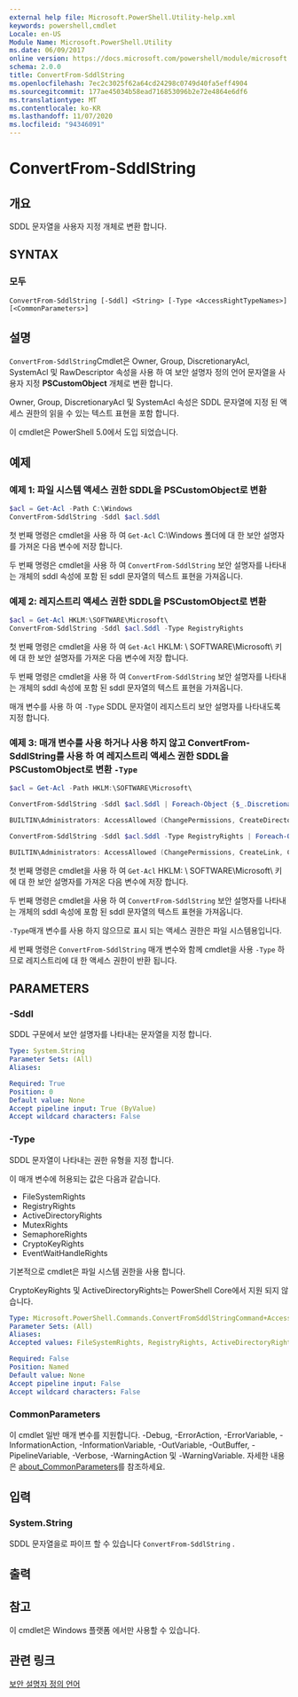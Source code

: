 ```yaml
---
external help file: Microsoft.PowerShell.Utility-help.xml
keywords: powershell,cmdlet
Locale: en-US
Module Name: Microsoft.PowerShell.Utility
ms.date: 06/09/2017
online version: https://docs.microsoft.com/powershell/module/microsoft.powershell.utility/convertfrom-sddlstring?view=powershell-7.1&WT.mc_id=ps-gethelp
schema: 2.0.0
title: ConvertFrom-SddlString
ms.openlocfilehash: 7ec2c3025f62a64cd24298c0749d40fa5eff4904
ms.sourcegitcommit: 177ae45034b58ead716853096b2e72e4864e6df6
ms.translationtype: MT
ms.contentlocale: ko-KR
ms.lasthandoff: 11/07/2020
ms.locfileid: "94346091"
---
```

# ConvertFrom-SddlString

## 개요
SDDL 문자열을 사용자 지정 개체로 변환 합니다.

## SYNTAX

### 모두

```
ConvertFrom-SddlString [-Sddl] <String> [-Type <AccessRightTypeNames>] [<CommonParameters>]
```

## 설명

`ConvertFrom-SddlString`Cmdlet은 Owner, Group, DiscretionaryAcl, SystemAcl 및 RawDescriptor 속성을 사용 하 여 보안 설명자 정의 언어 문자열을 사용자 지정 **PSCustomObject** 개체로 변환 합니다.

Owner, Group, DiscretionaryAcl 및 SystemAcl 속성은 SDDL 문자열에 지정 된 액세스 권한의 읽을 수 있는 텍스트 표현을 포함 합니다.

이 cmdlet은 PowerShell 5.0에서 도입 되었습니다.

## 예제

### 예제 1: 파일 시스템 액세스 권한 SDDL을 PSCustomObject로 변환

```powershell
$acl = Get-Acl -Path C:\Windows
ConvertFrom-SddlString -Sddl $acl.Sddl
```

첫 번째 명령은 cmdlet을 사용 하 여 `Get-Acl` C:\Windows 폴더에 대 한 보안 설명자를 가져온 다음 변수에 저장 합니다.

두 번째 명령은 cmdlet을 사용 하 여 `ConvertFrom-SddlString` 보안 설명자를 나타내는 개체의 sddl 속성에 포함 된 sddl 문자열의 텍스트 표현을 가져옵니다.

### 예제 2: 레지스트리 액세스 권한 SDDL을 PSCustomObject로 변환

```powershell
$acl = Get-Acl HKLM:\SOFTWARE\Microsoft\
ConvertFrom-SddlString -Sddl $acl.Sddl -Type RegistryRights
```

첫 번째 명령은 cmdlet을 사용 하 여 `Get-Acl` HKLM: \ SOFTWARE\Microsoft\ 키에 대 한 보안 설명자를 가져온 다음 변수에 저장 합니다.

두 번째 명령은 cmdlet을 사용 하 여 `ConvertFrom-SddlString` 보안 설명자를 나타내는 개체의 sddl 속성에 포함 된 sddl 문자열의 텍스트 표현을 가져옵니다.

매개 변수를 사용 하 여 `-Type` SDDL 문자열이 레지스트리 보안 설명자를 나타내도록 지정 합니다.

### 예제 3: 매개 변수를 사용 하거나 사용 하지 않고 ConvertFrom-SddlString를 사용 하 여 레지스트리 액세스 권한 SDDL을 PSCustomObject로 변환 `-Type`

```powershell
$acl = Get-Acl -Path HKLM:\SOFTWARE\Microsoft\

ConvertFrom-SddlString -Sddl $acl.Sddl | Foreach-Object {$_.DiscretionaryAcl[0]}

BUILTIN\Administrators: AccessAllowed (ChangePermissions, CreateDirectories, Delete, ExecuteKey, FullControl, GenericExecute, GenericWrite, ListDirectory, ReadExtendedAttributes, ReadPermissions, TakeOwnership, Traverse, WriteData, WriteExtendedAttributes, WriteKey)

ConvertFrom-SddlString -Sddl $acl.Sddl -Type RegistryRights | Foreach-Object {$_.DiscretionaryAcl[0]}

BUILTIN\Administrators: AccessAllowed (ChangePermissions, CreateLink, CreateSubKey, Delete, EnumerateSubKeys, ExecuteKey, FullControl, GenericExecute, GenericWrite, Notify, QueryValues, ReadPermissions, SetValue, TakeOwnership, WriteKey)
```

첫 번째 명령은 cmdlet을 사용 하 여 `Get-Acl` HKLM: \ SOFTWARE\Microsoft\ 키에 대 한 보안 설명자를 가져온 다음 변수에 저장 합니다.

두 번째 명령은 cmdlet을 사용 하 여 `ConvertFrom-SddlString` 보안 설명자를 나타내는 개체의 sddl 속성에 포함 된 sddl 문자열의 텍스트 표현을 가져옵니다.

`-Type`매개 변수를 사용 하지 않으므로 표시 되는 액세스 권한은 파일 시스템용입니다.

세 번째 명령은 `ConvertFrom-SddlString` 매개 변수와 함께 cmdlet을 사용 `-Type` 하므로 레지스트리에 대 한 액세스 권한이 반환 됩니다.

## PARAMETERS

### -Sddl

SDDL 구문에서 보안 설명자를 나타내는 문자열을 지정 합니다.

```yaml
Type: System.String
Parameter Sets: (All)
Aliases:

Required: True
Position: 0
Default value: None
Accept pipeline input: True (ByValue)
Accept wildcard characters: False
```

### -Type

SDDL 문자열이 나타내는 권한 유형을 지정 합니다.

이 매개 변수에 허용되는 값은 다음과 같습니다.

- FileSystemRights
- RegistryRights
- ActiveDirectoryRights
- MutexRights
- SemaphoreRights
- CryptoKeyRights
- EventWaitHandleRights

기본적으로 cmdlet은 파일 시스템 권한을 사용 합니다.

CryptoKeyRights 및 ActiveDirectoryRights는 PowerShell Core에서 지원 되지 않습니다.

```yaml
Type: Microsoft.PowerShell.Commands.ConvertFromSddlStringCommand+AccessRightTypeNames
Parameter Sets: (All)
Aliases:
Accepted values: FileSystemRights, RegistryRights, ActiveDirectoryRights, MutexRights, SemaphoreRights, CryptoKeyRights, EventWaitHandleRights

Required: False
Position: Named
Default value: None
Accept pipeline input: False
Accept wildcard characters: False
```

### CommonParameters

이 cmdlet 일반 매개 변수를 지원합니다. -Debug, -ErrorAction, -ErrorVariable, -InformationAction, -InformationVariable, -OutVariable, -OutBuffer, -PipelineVariable, -Verbose, -WarningAction 및 -WarningVariable. 자세한 내용은 [about_CommonParameters](https://go.microsoft.com/fwlink/?LinkID=113216)를 참조하세요.

## 입력

### System.String

SDDL 문자열을로 파이프 할 수 있습니다 `ConvertFrom-SddlString` .

## 출력

## 참고

이 cmdlet은 Windows 플랫폼 에서만 사용할 수 있습니다.

## 관련 링크

[보안 설명자 정의 언어](/windows/win32/secauthz/security-descriptor-definition-language)
